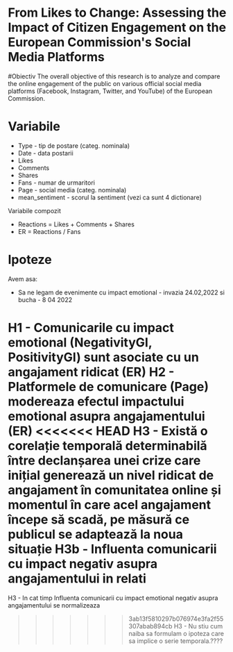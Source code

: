 # From Likes to Change: Assessing the Impact of Citizen Engagement on the European Commission's Social Media Platforms

#Obiectiv
The overall objective of this research is to analyze and compare the online engagement of the public on various official social media platforms (Facebook, Instagram, Twitter, and YouTube) of the European Commission.

# Variabile
- Type - tip de postare (categ. nominala)
- Date - data postarii
- Likes
- Comments
- Shares
- Fans - numar de urmaritori
- Page - social media (categ. nominala)
- mean_sentiment - scorul la sentiment (vezi ca sunt 4 dictionare)

Variabile compozit
- Reactions = Likes + Comments + Shares
- ER = Reactions / Fans


# Ipoteze
Avem asa:
- Sa ne legam de evenimente cu impact emotional - invazia 24.02,2022 si bucha - 8 04 2022

H1 - Comunicarile cu impact emotional (NegativityGI, PositivityGI) sunt asociate cu un angajament ridicat (ER)
H2 - Platformele de comunicare (Page) modereaza efectul impactului emotional asupra angajamentului (ER)
<<<<<<< HEAD
H3 - Există o corelație temporală determinabilă între declanșarea unei crize care inițial generează un nivel ridicat de angajament în comunitatea online și momentul în care acel angajament începe să scadă, pe măsură ce publicul se adaptează la noua situație
H3b - Influenta comunicarii cu impact negativ asupra angajamentului in relati
=======


H3 - In cat timp Influenta comunicarii cu impact emotional negativ asupra angajamentului se normalizeaza
>>>>>>> 3ab13f5810297b076974e3fa2f55307abab894cb
H3 - Nu stiu cum naiba sa formulam o ipoteza care sa implice o serie temporala.????
